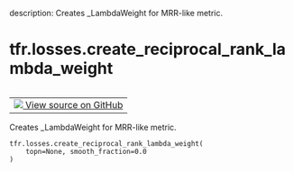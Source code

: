 description: Creates _LambdaWeight for MRR-like metric.

<div itemscope itemtype="http://developers.google.com/ReferenceObject">
<meta itemprop="name" content="tfr.losses.create_reciprocal_rank_lambda_weight" />
<meta itemprop="path" content="Stable" />
</div>

# tfr.losses.create_reciprocal_rank_lambda_weight

<!-- Insert buttons and diff -->

<table class="tfo-notebook-buttons tfo-api nocontent" align="left">
<td>
  <a target="_blank" href="https://github.com/tensorflow/ranking/tree/master/tensorflow_ranking/python/losses.py#L266-L273">
    <img src="https://www.tensorflow.org/images/GitHub-Mark-32px.png" />
    View source on GitHub
  </a>
</td>
</table>

Creates _LambdaWeight for MRR-like metric.

<pre class="devsite-click-to-copy prettyprint lang-py tfo-signature-link">
<code>tfr.losses.create_reciprocal_rank_lambda_weight(
    topn=None, smooth_fraction=0.0
)
</code></pre>

<!-- Placeholder for "Used in" -->

